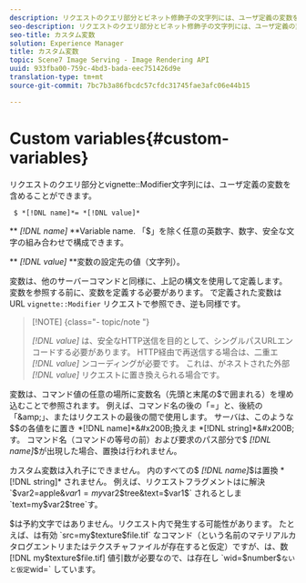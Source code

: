 ```yaml
---
description: リクエストのクエリ部分とビネット修飾子の文字列には、ユーザ定義の変数を含めることができます。
seo-description: リクエストのクエリ部分とビネット修飾子の文字列には、ユーザ定義の変数を含めることができます。
seo-title: カスタム変数
solution: Experience Manager
title: カスタム変数
topic: Scene7 Image Serving - Image Rendering API
uuid: 933fba00-759c-4bd3-bada-eec751426d9e
translation-type: tm+mt
source-git-commit: 7bc7b3a86fbcdc57cfdc31745fae3afc06e44b15

---
```



# Custom variables{#custom-variables}

リクエストのクエリ部分とvignette::Modifier文字列には、ユーザ定義の変数を含めることができます。

` $ *[!DNL name]*= *[!DNL value]*`

** *[!DNL name]* **Variable name. 「$」を除く任意の英数字、数字、安全な文字の組み合わせで構成できます。

** *[!DNL value]* **変数の設定先の値（文字列）。

変数は、他のサーバーコマンドと同様に、上記の構文を使用して定義します。 変数を参照する前に、変数を定義する必要があります。 で定義された変数はURL `vignette::Modifier` リクエストで参照でき、逆も同様です。

>[!NOTE] {class=&quot;- topic/note &quot;}
>
>*[!DNL value]* は、安全なHTTP送信を目的として、シングルパスURLエンコードする必要があります。 HTTP経由で再送信する場合は、二重エ *[!DNL value]* ンコーディングが必要です。 これは、がネストされた外部 *[!DNL value]* リクエストに置き換えられる場合です。

変数は、コマンド値の任意の場所に変数名（先頭と末尾の$で囲まれる）を埋め込むことで参照されます。 例えば、コマンド名の後の「=」と、後続の「&amp;」、またはリクエストの最後の間で使用します。 サーバは、このような$$の各値をに置き *[!DNL name]*&#x200B;換えま *[!DNL string]*&#x200B;す。 コマンド名（コマンドの等号の前）および要求のパス部分で$ *[!DNL name]*$が出現した場合、置換は行われません。

カスタム変数は入れ子にできません。 内のすべての$ *[!DNL name]*$は置換 *[!DNL string]* されません。 例えば、リクエストフラグメントはに解決 `$var2=apple&$var1=my$var2$tree&text=$var1$` されるとしま `text=my$var2$tree`す。

$は予約文字ではありません。リクエスト内で発生する可能性があります。 たとえば、は有効 `src=my$texture$file.tif` なコマンド（という名前のマテリアルカタログエントリまたはテクスチャファイルが存在すると仮定）ですが、は、数 [!DNL my$texture$file.tif] 値引数が必要なので、は存在し `wid=$number$` ないと仮定 `wid=` しています。
